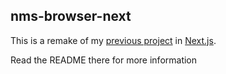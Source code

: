 ## nms-browser-next

This is a remake of my [previous project](https://github.com/ShockDexterity/nms-browser/) in [Next.js](https://nextjs.org/).

Read the README there for more information
